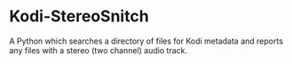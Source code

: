 # Kodi-StereoSnitch

A Python which searches a directory of files for Kodi metadata and reports any files with a stereo (two channel) audio track.